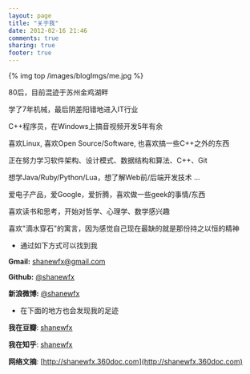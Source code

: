 ```yaml
---
layout: page
title: "关于我"
date: 2012-02-16 21:46
comments: true
sharing: true
footer: true
---
```


{% img top /images/blogImgs/me.jpg %}

80后，目前混迹于苏州金鸡湖畔

学了7年机械，最后阴差阳错地进入IT行业

C++程序员，在Windows上搞音视频开发5年有余

喜欢Linux, 喜欢Open Source/Software, 也喜欢搞一些C++之外的东西

正在努力学习软件架构、设计模式、数据结构和算法、C++、Git

想学Java/Ruby/Python/Lua，想了解Web前/后端开发技术 ...

爱电子产品，爱Google，爱折腾，喜欢做一些geek的事情/东西

喜欢读书和思考，开始对哲学、心理学、数学感兴趣

喜欢"滴水穿石"的寓言，因为感觉自己现在最缺的就是那份持之以恒的精神


- 通过如下方式可以找到我

**Gmail:** <shanewfx@gmail.com>

**Github:** [@shanewfx](https://github.com/shanewfx)

**新浪微博:** [@shanewfx](http://weibo.com/shanewfx)


- 在下面的地方也会发现我的足迹

**我在豆瓣**: [shanewfx](http://www.douban.com/people/shanewfx/)

**我在知乎**: [shanewfx](http://www.zhihu.com/people/shanewfx)

**网络文摘**: [http://shanewfx.360doc.com](http://shanewfx.360doc.com)
